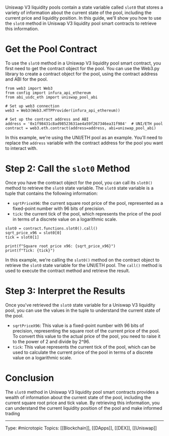 Uniswap V3 liquidity pools contain a state variable called `slot0` that stores a variety of information about the current state of the pool, including the current price and liquidity position. In this guide, we'll show you how to use the `slot0` method in Uniswap V3 liquidity pool smart contracts to retrieve this information.

# Get the Pool Contract

To use the `slot0` method in a Uniswap V3 liquidity pool smart contract, you first need to get the contract object for the pool. You can use the Web3.py library to create a contract object for the pool, using the contract address and ABI for the pool.

```
from web3 import Web3
from config import infura_api_ethereum
from abi_usdc_eth import uniswap_pool_abi

# Set up web3 connection
web3 = Web3(Web3.HTTPProvider(infura_api_ethereum))

# Set up the contract address and ABI
address = '0x1f98431c8ad98523631ae4a59f267346ea31f984'  # UNI/ETH pool
contract = web3.eth.contract(address=address, abi=uniswap_pool_abi)

```

In this example, we're using the UNI/ETH pool as an example. You'll need to replace the `address` variable with the contract address for the pool you want to interact with.

# Step 2: Call the `slot0` Method

Once you have the contract object for the pool, you can call its `slot0()` method to retrieve the `slot0` state variable. The `slot0` state variable is a tuple that contains the following information:

-   `sqrtPriceX96`: the current square root price of the pool, represented as a fixed-point number with 96 bits of precision.
-   `tick`: the current tick of the pool, which represents the price of the pool in terms of a discrete value on a logarithmic scale.

```
slot0 = contract.functions.slot0().call()
sqrt_price_x96 = slot0[0]
tick = slot0[1]

print(f"Square root price x96: {sqrt_price_x96}")
print(f"Tick: {tick}")

```
In this example, we're calling the `slot0()` method on the contract object to retrieve the `slot0` state variable for the UNI/ETH pool. The `call()` method is used to execute the contract method and retrieve the result.

# Step 3: Interpret the Results

Once you've retrieved the `slot0` state variable for a Uniswap V3 liquidity pool, you can use the values in the tuple to understand the current state of the pool.

-   `sqrtPriceX96`: This value is a fixed-point number with 96 bits of precision, representing the square root of the current price of the pool. To convert this value to the actual price of the pool, you need to raise it to the power of 2 and divide by 2^96.
-   `tick`: This value represents the current tick of the pool, which can be used to calculate the current price of the pool in terms of a discrete value on a logarithmic scale.
# Conclusion

The `slot0` method in Uniswap V3 liquidity pool smart contracts provides a wealth of information about the current state of the pool, including the current square root price and tick value. By retrieving this information, you can understand the current liquidity position of the pool and make informed trading
___
Type: #microtopic 
Topics: [[Blockchain]], [[DApps]], [[DEX]], [[Uniswap]]


